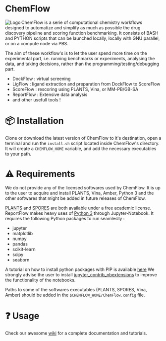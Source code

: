 # ChemFlow
<img src="https://user-images.githubusercontent.com/27850535/29497661-3bddc6d8-85ec-11e7-8c4e-e03d4729d1e1.png" alt="Logo" align="left"/>ChemFlow is a serie of computational chemistry workflows designed to automatize and simplify as much as possible the drug discovery pipeline and scoring function benchmarking. It consists of BASH and PYTHON scripts that can be launched locally, locally with GNU parallel, or on a compute node via PBS.

The aim of these workflow's is to let the user spend more time on the experimental part, i.e. running benchmarks or experiments, analysing the data, and taking decisions, rather than the programming/testing/debugging part.
* DockFlow : virtual screening
* LigFlow : ligand extraction and preparation from DockFlow to ScoreFlow
* ScoreFlow : rescoring using PLANTS, Vina, or MM-PB/GB-SA
* ReportFlow : Extensive data analysis
* and other usefull tools !


# :package: Installation

Clone or download the latest version of ChemFlow to it's destination, open a terminal and run the `install.sh` script located inside ChemFlow's directory. It will create a `CHEMFLOW_HOME` variable, and add the necessary executables to your path.


# :warning: Requirements

We do not provide any of the licensed softwares used by ChemFlow. It is up to the user to acquire and install PLANTS, Vina, Amber, Python 3 and the other softwares that might be added in future releases of ChemFlow.

[PLANTS](http://www.uni-tuebingen.de/fakultaeten/mathematisch-naturwissenschaftliche-fakultaet/fachbereiche/pharmazie-und-biochemie/pharmazie/pharmazeutische-chemie/pd-dr-t-exner/research/plants.html) and [SPORES](http://www.mnf.uni-tuebingen.de/fachbereiche/pharmazie-und-biochemie/pharmazie/pharmazeutische-chemie/pd-dr-t-exner/research/spores.html) are both available under a free academic license.
ReportFlow makes heavy uses of [Python 3](https://www.python.org/) through Jupyter-Notebook. It requires the following Python packages to run seamleslly :
* jupyter
* matplotlib
* numpy
* pandas
* scikit-learn
* scipy
* seaborn

A tutorial on how to install python packages with PIP is available [here](https://pip.pypa.io/en/stable/installing/)
We strongly advise the user to install [jupyter_contrib_nbextensions](https://github.com/ipython-contrib/jupyter_contrib_nbextensions) to improve the functionality of the notebooks. 

Paths to some of the softwares executables (PLANTS, SPORES, Vina, Amber) should be added in the `$CHEMFLOW_HOME/ChemFlow.config` file.

# :question: Usage

Check our awesome [wiki](https://github.com/IFMlab/ChemFlow/wiki) for a complete documentation and tutorials.
